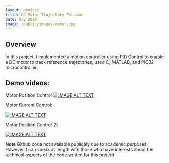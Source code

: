 ```yaml
---
layout: project
title: DC Motor Trajectory Follower
date: May 2019
image: /public/images/motor.jpg
---
```


## Overview
In this project, I implemented a motion controller using PID Control to enable a DC motor to track reference trajectories; used C, MATLAB, and PIC32 microcontroller. 


## Demo videos:

Motor Position Control
[![IMAGE ALT TEXT](http://img.youtube.com/vi/IcCapVDjeBI/0.jpg)](http://www.youtube.com/watch?v=IcCapVDjeBI "Motor Position Control")

Motor Current Control:
           
[![IMAGE ALT TEXT](http://img.youtube.com/vi/8xGY5KHAKBs/0.jpg)](http://www.youtube.com/watch?v=8xGY5KHAKBs "Motor Current Control") 

Motor Position Control-2:
           
[![IMAGE ALT TEXT](http://img.youtube.com/vi/p3Trt9g9HSE/0.jpg)](http://www.youtube.com/watch?v=p3Trt9g9HSE "Motor Position Control-2") 

**Note**
Github code not available publicaly due to academic purposes. However, I can speak at length with those who have interests about the technical aspects of the code written for this project. 